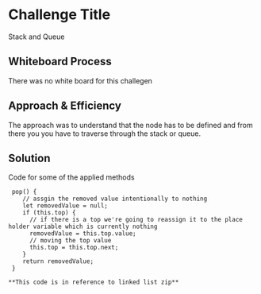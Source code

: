 # Challenge Title
<!-- Description of the challenge -->
Stack and Queue
## Whiteboard Process
<!-- Embedded whiteboard image -->
There was no white board for this challegen
## Approach & Efficiency
<!-- What approach did you take? Why? What is the Big O space/time for this approach? -->
The approach was to understand that the node has to be defined and from there you you have to traverse through the stack or queue.


## Solution
<!-- Show how to run your code, and examples of it in action -->

Code for some of the applied methods

```
 pop() {
    // assgin the removed value intentionally to nothing
    let removedValue = null;
    if (this.top) {
      // if there is a top we're going to reassign it to the place holder variable which is currently nothing
      removedValue = this.top.value;
      // moving the top value
      this.top = this.top.next;
    }
    return removedValue;
 }

**This code is in reference to linked list zip**
